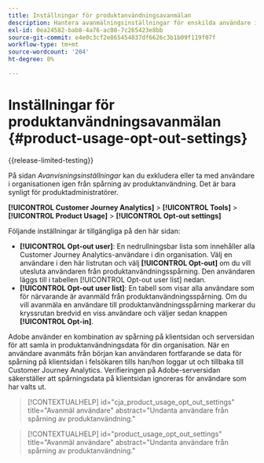 ```yaml
---
title: Inställningar för produktanvändningsavanmälan
description: Hantera avanmälningsinställningar för enskilda användare inom organisationen.
exl-id: 0ea24582-bab8-4a76-ac00-7c265423e8bb
source-git-commit: e4e0c3cf2e865454837df6626c3b1b09f119f07f
workflow-type: tm+mt
source-wordcount: '204'
ht-degree: 0%

---
```


# Inställningar för produktanvändningsavanmälan {#product-usage-opt-out-settings}

{{release-limited-testing}}

På sidan _Avanvisningsinställningar_ kan du exkludera eller ta med användare i organisationen igen från spårning av produktanvändning. Det är bara synligt för produktadministratörer.

**[!UICONTROL Customer Journey Analytics]** > **[!UICONTROL Tools]** > **[!UICONTROL Product Usage]** > **[!UICONTROL Opt-out settings]**

Följande inställningar är tillgängliga på den här sidan:

* **[!UICONTROL Opt-out user]**: En nedrullningsbar lista som innehåller alla Customer Journey Analytics-användare i din organisation. Välj en användare i den här listrutan och välj **[!UICONTROL Opt-out]** om du vill utesluta användaren från produktanvändningsspårning. Den användaren läggs till i tabellen [!UICONTROL Opt-out user list] nedan.
* **[!UICONTROL Opt-out user list]**: En tabell som visar alla användare som för närvarande är avanmäld från produktanvändningsspårning. Om du vill avanmäla en användare till produktanvändningsspårning markerar du kryssrutan bredvid en viss användare och väljer sedan knappen **[!UICONTROL Opt-in]**.

Adobe använder en kombination av spårning på klientsidan och serversidan för att samla in produktanvändningsdata för din organisation. När en användare avanmäts från början kan användaren fortfarande se data för spårning på klientsidan i felsökaren tills han/hon loggar ut och tillbaka till Customer Journey Analytics. Verifieringen på Adobe-serversidan säkerställer att spårningsdata på klientsidan ignoreras för användare som har valts ut.

>[!CONTEXTUALHELP]
>id="cja_product_usage_opt_out_settings"
>title="Avanmäl användare"
>abstract="Undanta användare från spårning av produktanvändning."

>[!CONTEXTUALHELP]
>id="product_usage_opt_out_settings"
>title="Avanmäl användare"
>abstract="Undanta användare från spårning av produktanvändning."
